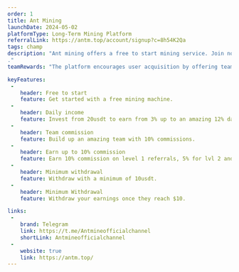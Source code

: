 ```yaml
---
order: 1
title: Ant Mining
launchDate: 2024-05-02
platformType: Long-Term Mining Platform
referralLink: https://antm.top/account/signup?c=8h54K2Qa
tags: champ
description: "Ant mining offers a free to start mining service. Join now to get a free mining machine on sign up.
."
teamRewards: "The platform encourages user acquisition by offering team commissions and referral rewards. More information is accessible on the official website."

keyFeatures:
 - 
    header: Free to start
    feature: Get started with a free mining machine.
 - 
    header: Daily income
    feature: Invest from 20usdt to earn from 3% up to an amazing 12% daily.
 - 
    header: Team commission
    feature: Build up an amazing team with 10% commissions.
 - 
    header: Earn up to 10% commission
    feature: Earn 10% commission on level 1 referrals, 5% for lvl 2 and 3% for lvl 3, 
 - 
    header: Minimum withdrawal
    feature: Withdraw with a minimum of 10usdt.
 - 
    header: Minimum Withdrawal
    feature: Withdraw your earnings once they reach $10.

links:
 - 
    brand: Telegram
    link: https://t.me/Antmineofficialchannel
    shortLink: Antmineofficialchannel
 - 
    website: true
    link: https://antm.top/
---
```


